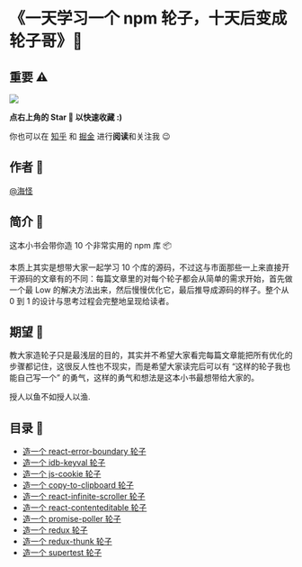 # 《一天学习一个 npm 轮子，十天后变成轮子哥》💪

## 重要 ⚠️

![](https://img.shields.io/github/stars/Haixiang6123/one-day-one-npm-lib?style=flat-square)

**点右上角的 Star 🌟 以快速收藏 :)**

你也可以在 [知乎](https://www.zhihu.com/column/c_1371023921513472000) 和 [掘金](https://juejin.cn/column/6965512526624718856) 进行**阅读**和关注我 😉

## 作者 👻

[@海怪](https://yanhaixiang.com/#/)

## 简介 🧐

这本小书会带你造 10 个非常实用的 npm 库 📦

本质上其实是想带大家一起学习 10 个库的源码，不过这与市面那些一上来直接开干源码的文章有的不同：每篇文章里的对每个轮子都会从简单的需求开始，首先做一个最 Low 的解决方法出来，然后慢慢优化它，最后推导成源码的样子。整个从 0 到 1 的设计与思考过程会完整地呈现给读者。

## 期望 🤩

教大家造轮子只是最浅层的目的，其实并不希望大家看完每篇文章能把所有优化的步骤都记住，这很反人性也不现实，而是希望大家读完后可以有 “这样的轮子我也能自己写一个” 的勇气，这样的勇气和想法是这本小书最想带给大家的。

授人以鱼不如授人以渔.

## 目录 💼

* [造一个 react-error-boundary 轮子](https://github.com/Haixiang6123/my-react-error-bounday)
* [造一个 idb-keyval 轮子](https://github.com/Haixiang6123/my-idb-keyval)
* [造一个 js-cookie 轮子](https://github.com/Haixiang6123/my-js-cookie)
* [造一个 copy-to-clipboard 轮子](https://github.com/Haixiang6123/my-copy-to-clipboard)
* [造一个 react-infinite-scroller 轮子](https://github.com/Haixiang6123/my-react-infinite-scroller)
* [造一个 react-contenteditable 轮子](https://github.com/Haixiang6123/my-react-contenteditable)
* [造一个 promise-poller 轮子](https://github.com/Haixiang6123/my-promise-poller)
* [造一个 redux 轮子](https://github.com/Haixiang6123/my-redux)
* [造一个 redux-thunk 轮子](https://github.com/Haixiang6123/my-redux-thunk)
* [造一个 supertest 轮子](https://github.com/Haixiang6123/my-supertest)
